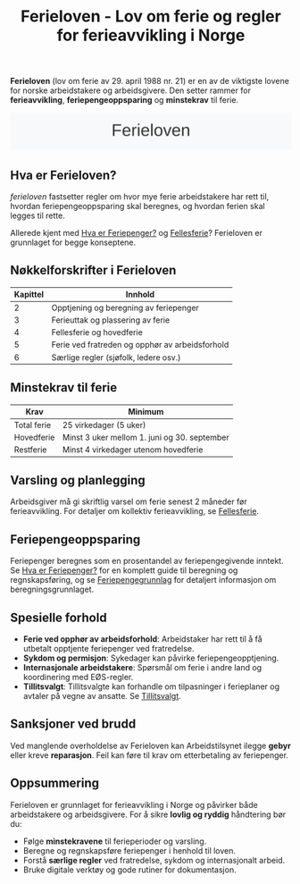 ﻿---
title: "Ferieloven - Lov om ferie og regler for ferieavvikling i Norge"
seoTitle: "Ferieloven - Lov om ferie og regler for ferieavvikling i Norge"
description: '**Ferieloven** (lov om ferie av 29. april 1988 nr. 21) er en av de viktigste lovene for norske arbeidstakere og arbeidsgivere. Den setter rammer for **ferieavvi...'
---

**Ferieloven** (lov om ferie av 29. april 1988 nr. 21) er en av de viktigste lovene for norske arbeidstakere og arbeidsgivere. Den setter rammer for **ferieavvikling**, **feriepengeoppsparing** og **minstekrav** til ferie.

![Ferieloven](ferieloven-image.svg)

## Hva er Ferieloven?

*ferieloven* fastsetter regler om hvor mye ferie arbeidstakere har rett til, hvordan feriepengeoppsparing skal beregnes, og hvordan ferien skal legges til rette.

Allerede kjent med [Hva er Feriepenger?](/blogs/regnskap/hva-er-feriepenger "Feriepenger i Regnskap - Beregning, Regnskapsføring og Praktiske Eksempler") og [Fellesferie](/blogs/regnskap/fellesferie "Fellesferie: Hva, regler og planlegging i Norge")? Ferieloven er grunnlaget for begge konseptene.

## Nøkkelforskrifter i Ferieloven

| Kapittel | Innhold                                              |
|----------|------------------------------------------------------|
| 2        | Opptjening og beregning av feriepenger               |
| 3        | Ferieuttak og plassering av ferie                    |
| 4        | Fellesferie og hovedferie                            |
| 5        | Ferie ved fratreden og opphør av arbeidsforhold      |
| 6        | Særlige regler (sjøfolk, ledere osv.)                |

## Minstekrav til ferie

| Krav           | Minimum                                             |
|----------------|-----------------------------------------------------|
| Total ferie    | 25 virkedager (5 uker)                              |
| Hovedferie     | Minst 3 uker mellom 1. juni og 30. september        |
| Restferie      | Minst 4 virkedager utenom hovedferie                |

## Varsling og planlegging

Arbeidsgiver må gi skriftlig varsel om ferie senest 2 måneder før ferieavvikling.
For detaljer om kollektiv ferieavvikling, se [Fellesferie](/blogs/regnskap/fellesferie "Fellesferie: Hva, regler og planlegging i Norge").

## Feriepengeoppsparing

Feriepenger beregnes som en prosentandel av feriepengegivende inntekt.
Se [Hva er Feriepenger?](/blogs/regnskap/hva-er-feriepenger "Feriepenger i Regnskap - Beregning, Regnskapsføring og Praktiske Eksempler") for en komplett guide til beregning og regnskapsføring, og se [Feriepengegrunnlag](/blogs/regnskap/feriepengegrunnlag "Feriepengegrunnlag: Grunnlag for beregning av feriepenger i Norge") for detaljert informasjon om beregningsgrunnlaget.

## Spesielle forhold

* **Ferie ved opphør av arbeidsforhold**: Arbeidstaker har rett til å få utbetalt opptjente feriepenger ved fratredelse.
* **Sykdom og permisjon**: Sykedager kan påvirke feriepengeopptjening.
* **Internasjonale arbeidstakere**: Spørsmål om ferie i andre land og koordinering med EØS-regler.
* **Tillitsvalgt**: Tillitsvalgte kan forhandle om tilpasninger i ferieplaner og avtaler på vegne av ansatte. Se [Tillitsvalgt](/blogs/regnskap/tillitsvalgt "Tillitsvalgt “ Rolle og ansvar i norsk regnskap").

## Sanksjoner ved brudd

Ved manglende overholdelse av Ferieloven kan Arbeidstilsynet ilegge **gebyr** eller kreve **reparasjon**. Feil kan føre til krav om etterbetaling av feriepenger.

## Oppsummering

Ferieloven er grunnlaget for ferieavvikling i Norge og påvirker både arbeidstakere og arbeidsgivere. For å sikre **lovlig og ryddig** håndtering bør du:

* Følge **minstekravene** til ferieperioder og varsling.
* Beregne og regnskapsføre feriepenger i henhold til loven.
* Forstå **særlige regler** ved fratredelse, sykdom og internasjonalt arbeid.
* Bruke digitale verktøy og gode rutiner for dokumentasjon.











